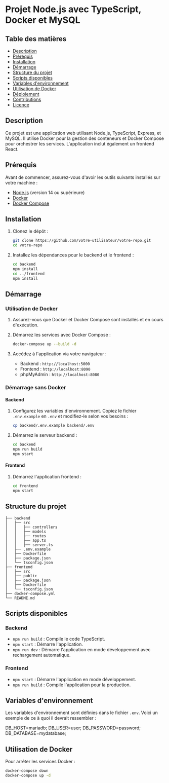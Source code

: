 # Projet Node.js avec TypeScript, Docker et MySQL

## Table des matières

- [Description](#description)
- [Prérequis](#prérequis)
- [Installation](#installation)
- [Démarrage](#démarrage)
- [Structure du projet](#structure-du-projet)
- [Scripts disponibles](#scripts-disponibles)
- [Variables d'environnement](#variables-denvironnement)
- [Utilisation de Docker](#utilisation-de-docker)
- [Déploiement](#déploiement)
- [Contributions](#contributions)
- [Licence](#licence)

## Description

Ce projet est une application web utilisant Node.js, TypeScript, Express, et MySQL. Il utilise Docker pour la gestion des conteneurs et Docker Compose pour orchestrer les services. L'application inclut également un frontend React.

## Prérequis

Avant de commencer, assurez-vous d'avoir les outils suivants installés sur votre machine :

- [Node.js](https://nodejs.org/) (version 14 ou supérieure)
- [Docker](https://www.docker.com/)
- [Docker Compose](https://docs.docker.com/compose/)

## Installation

1. Clonez le dépôt :

    ```sh
    git clone https://github.com/votre-utilisateur/votre-repo.git
    cd votre-repo
    ```

2. Installez les dépendances pour le backend et le frontend :

    ```sh
    cd backend
    npm install
    cd ../frontend
    npm install
    ```

## Démarrage

### Utilisation de Docker

1. Assurez-vous que Docker et Docker Compose sont installés et en cours d'exécution.
2. Démarrez les services avec Docker Compose :

    ```sh
    docker-compose up --build -d
    ```

3. Accédez à l'application via votre navigateur :

    - Backend : `http://localhost:5000`
    - Frontend : `http://localhost:8090`
    - phpMyAdmin : `http://localhost:8080`

### Démarrage sans Docker

#### Backend

1. Configurez les variables d'environnement. Copiez le fichier `.env.example` en `.env` et modifiez-le selon vos besoins :

    ```sh
    cp backend/.env.example backend/.env
    ```

2. Démarrez le serveur backend :

    ```sh
    cd backend
    npm run build
    npm start
    ```

#### Frontend

1. Démarrez l'application frontend :

    ```sh
    cd frontend
    npm start
    ```

## Structure du projet

    ├── backend
    │   ├── src
    │   │   ├── controllers
    │   │   ├── models
    │   │   ├── routes
    │   │   ├── app.ts
    │   │   ├── server.ts
    │   ├── .env.example
    │   ├── Dockerfile
    │   ├── package.json
    │   └── tsconfig.json
    ├── frontend
    │   ├── src
    │   ├── public
    │   ├── package.json
    │   ├── Dockerfile
    │   └── tsconfig.json
    ├── docker-compose.yml
    └── README.md

## Scripts disponibles

### Backend

- `npm run build` : Compile le code TypeScript.
- `npm start` : Démarre l'application.
- `npm run dev` : Démarre l'application en mode développement avec rechargement automatique.

### Frontend

- `npm start` : Démarre l'application en mode développement.
- `npm run build` : Compile l'application pour la production.

## Variables d'environnement

Les variables d'environnement sont définies dans le fichier `.env`. Voici un exemple de ce à quoi il devrait ressembler :

DB_HOST=mariadb;
DB_USER=user;
DB_PASSWORD=password;
DB_DATABASE=mydatabase;


## Utilisation de Docker

Pour arrêter les services Docker :

```sh
docker-compose down
docker-compose up -d